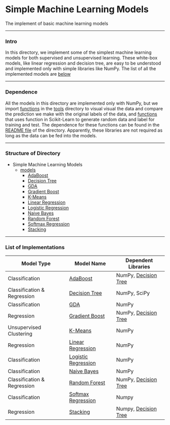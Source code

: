 # Simple Machine Learning Models

The implement of basic machine learning models

****

### Intro

In this directory, we implement some of the simplest machine learning models for both supervised and unsupervised learning. These white-box models, like linear regression and decision tree, are easy to be understood and implemented only with simple libraries like NumPy. The list of all the implemented models are [below](#list)

****

### Dependence

All the models in this directory are implemented only with NumPy, but we import [functions](../tools/show_prediction.py) in the [tools](../tools) directory to visual visual the data and compare the prediction we make with the original labels of the data, and [functions](../tools/get_data.py) that uses function in Scikit-Learn to generate random data and label for training and test. The dependence for these functions can be found in the [README file](../tools/README.md) of the directory. Apparently, these libraries are not required as long as the data can be fed into the models.

****

### Structure of Directory

- Simple Machine Learning Models
  - [models](models)
    - [AdaBoost](models/ada_boost)
    - [Decision Tree](models/decision_tree)
    - [GDA](models/gaussian)
    - [Gradient Boost](models/gradient_boost)
    - [K-Means](models/k_means)
    - [Linear Regression](models/linear_regression)
    - [Logistic Regression](models/logistic_regression)
    - [Naive Bayes](models/naive_bayes)
    - [Random Forest](models/random_forest)
    - [Softmax Regression](models/softmax_regression)
    - [Stacking](models/stacking)

****

<h3 id = "list"> List of Implementations </h3>

| Model Type | Model Name | Dependent Libraries |
| ---------- | ---------- | ------------------- | 
| Classification | [AdaBoost](models/ada_boost) | NumPy, [Decision Tree](models/decision_tree) |
| Classification & Regression | [Decision Tree](models/decision_tree) | NumPy, SciPy |
| Classification | [GDA](models/gaussian) | NumPy |
| Regression | [Gradient Boost](models/gradient_boost) | NumPy, [Decision Tree](models/decision_tree) |
| Unsupervised Clustering |  [K-Means](models/k_means) | NumPy |
| Regression | [Linear Regression](models/linear_regression) | NumPy |
| Classification | [Logistic Regression](models/logistic_regression) | NumPy |
| Classification | [Naive Bayes](models/naive_bayes) | NumPy |
| Classification & Regression | [Random Forest](models/random_forest) | NumPy, [Decision Tree](models/decision_tree) |
| Classification | [Softmax Regression](models/softmax_regression) | Numpy |
| Regression | [Stacking](models/stacking) | Numpy, [Decision Tree](models/decision_tree) |
